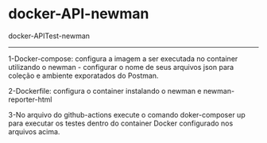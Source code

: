 # docker-API-newman
docker-APITest-newman

--------------------------------------------

1-Docker-compose: configura a imagem a ser executada no container utilizando o newman - configurar o nome de seus arquivos json para coleção e ambiente exporatados do Postman.

2-Dockerfile: configura o container instalando o newman e newman-reporter-html

3-No arquivo do github-actions execute o comando doker-composer up para executar os testes dentro do container Docker configurado nos arquivos acima.


